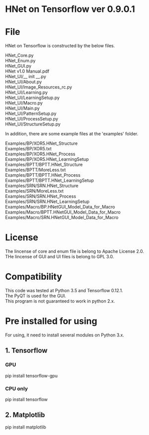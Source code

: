 # HNet on Tensorflow ver 0.9.0.1

# File
HNet on Tensorflow is constructed by the below files.

HNet_Core.py<br>
HNet_Enum.py<br>
HNet_GUI.py<br>
HNet v1.0 Manual.pdf<br>
HNet_UI/__ init __.py<br>
HNet_UI/About.py<br>
HNet_UI/Image_Resources_rc.py<br>
HNet_UI/Learning.py<br>
HNet_UI/LearningSetup.py<br>
HNet_UI/Macro.py<br>
HNet_UI/Main.py<br>
HNet_UI/PatternSetup.py<br>
HNet_UI/ProcessSetup.py<br>
HNet_UI/StructureSetup.py<br>

In addition, there are some example files at the 'examples' folder.

Examples/BP/XOR5.HNet_Structure<br>
Examples/BP/XOR5.txt<br>
Examples/BP/XOR5.HNet_Process<br>
Examples/BP/XOR5.HNet_LearningSetup<br>
Examples/BPTT/BPTT.HNet_Structure<br>
Examples/BPTT/MoreLess.txt<br>
Examples/BPTT/BPTT.HNet_Process<br>
Examples/BPTT/BPTT.HNet_LearningSetup<br>
Examples/SRN/SRN.HNet_Structure<br>
Examples/SRN/MoreLess.txt<br>
Examples/SRN/SRN.HNet_Process<br>
Examples/SRN/SRN.HNet_LearningSetup<br>
Examples/Macro/BP.HNetGUI_Model_Data_for_Macro<br>
Examples/Macro/BPTT.HNetGUI_Model_Data_for_Macro<br>
Examples/Macro/SRN.HNetGUI_Model_Data_for_Macro<br>

# License
The lincense of core and enum file is belong to Apache License 2.0.<br>
THe lincense of GUI and UI files is belong to GPL 3.0.<br>

# Compatibility
This code was tested at Python 3.5 and Tensorflow 0.12.1.<br>
The PyQT is used for the GUI.<br>
This program is not guaranteed to work in python 2.x.

# Pre installed for using

For using, it need to install several modules on Python 3.x.

<h2>1. Tensorflow</h2>

<h3>GPU</h3>
pip install tensorflow-gpu

<h3>CPU only</h3>
pip install tensorflow

<h2>2. Matplotlib</h2>

pip install matplotlib

